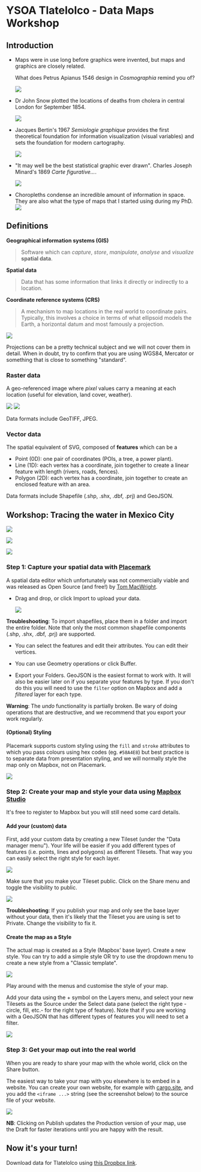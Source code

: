 # YSOA Tlatelolco - Data Maps Workshop

## Introduction

- Maps were in use long before graphics were invented, but maps and graphics are closely related.

  What does Petrus Apianus 1546 design in _Cosmographia_ remind you of?

  ![](public/cosmographia.png)

- Dr John Snow plotted the locations of deaths from cholera in central London for September 1854.

  ![](public/john-snow.png)

- Jacques Bertin's 1967 _Semiologie graphique_ provides the first theoretical foundation for information visualization (visual variables) and sets the foundation for modern cartography.

  ![](public/semiology.png)

- "It may well be the best statistical graphic ever drawn". Charles Joseph Minard's 1869 _Carte figurative..._.

  ![](https://upload.wikimedia.org/wikipedia/commons/2/29/Minard.png)

- Choropleths condense an incredible amount of information in space. They are also what the type of maps that I started using during my PhD.
  ![](public/choropleth.png)

## Definitions

**Geographical information systems (GIS)**

> Software which can _capture_, _store_, _manipulate_, _analyse_ and _visualize_ **spatial data**.

**Spatial data**

> Data that has some information that links it directly or indirectly to a location.

**Coordinate reference systems (CRS)**

> A mechanism to map locations in the real world to coordinate pairs. Typically, this involves a choice in terms of what ellipsoid models the Earth, a horizontal datum and most famously a projection.

![](public/projections.png)

Projections can be a pretty technical subject and we will not cover them in detail. When in doubt, try to confirm that you are using WGS84, Mercator or something that is close to something "standard".

### Raster data

A geo-referenced image where _pixel_ values carry a meaning at each location (useful for elevation, land cover, weather).

![](public/raster-data.png) ![](public/raster-lines.png)

Data formats include GeoTIFF, JPEG.

### Vector data

The spatial equivalent of SVG, composed of **features** which can be a

- Point (0D): one pair of coordinates (POIs, a tree, a power plant).
- Line (1D): each vertex has a coordinate, join together to create a linear feature with length (rivers, roads, fences).
- Polygon (2D): each vertex has a coordinate, join together to create an enclosed feature with an area.

Data formats include Shapefile (.shp, .shx, .dbf, .prj) and GeoJSON.

## Workshop: Tracing the water in Mexico City

![](public/mendoza-codex.png)

![](public/city-comparison.png)

![](public/covarrubias.png)

### Step 1: Capture your spatial data with [Placemark](https://play.placemark.io/)

A spatial data editor which unfortunately was not commercially viable and was released as Open Source (and free!) by [Tom MacWright](https://macwright.com/).

- Drag and drop, or click Import to upload your data.

  ![](public/placemark-import.png)

**Troubleshooting**: To import shapefiles, place them in a folder and import the entire folder. Note that only the most common shapefile components (.shp, .shx, .dbf, .prj) are supported.

- You can select the features and edit their attributes. You can edit their vertices.

- You can use Geometry operations or click Buffer.

- Export your Folders. GeoJSON is the easiest format to work with. It will also be easier later on if you separate your features by type. If you don't do this you will need to use the `filter` option on Mapbox and add a _filtered_ layer for each type.

**Warning**: The _undo_ functionality is partially broken. Be wary of doing operations that are destructive, and we recommend that you export your work regularly.

#### (Optional) Styling

Placemark supports custom styling using the `fill` and `stroke` attributes to which you pass colours using hex codes (eg. `#58A4E8`) but best practice is to separate data from presentation styling, and we will normally style the map only on Mapbox, not on Placemark.

![](public/placemark-hex.png)

### Step 2: Create your map and style your data using [Mapbox Studio](https://www.mapbox.com/)

It's free to register to Mapbox but you will still need some card details.

#### Add your (custom) data

First, add your custom data by creating a new Tileset (under the "Data manager menu"). Your life will be easier if you add different types of features (i.e. points, lines and polygons) as different Tilesets. That way you can easily select the right style for each layer.

![](public/mapbox-new-tileset.png)

Make sure that you make your Tileset public. Click on the Share menu and toggle the visibility to public.

![](public/mapbox-share-tileset.png)

**Troubleshooting**: If you publish your map and only see the base layer without your data, then it's likely that the Tileset you are using is set to Private. Change the visibility to fix it.

#### Create the map as a Style

The actual map is created as a Style (Mapbox' base layer). Create a new style. You can try to add a simple style OR try to use the dropdown menu to create a new style from a "Classic template".

![](public/mapbox-new-style.png)

Play around with the menus and customise the style of your map.

Add your data using the + symbol on the Layers menu, and select your new Tilesets as the Source under the Select data pane (select the right type -circle, fill, etc.- for the right type of feature). Note that if you are working with a GeoJSON that has different types of features you will need to set a filter.

![](public/mapbox-add-layer.png)

### Step 3: Get your map out into the real world

When you are ready to share your map with the whole world, click on the Share button.

The easiest way to take your map with you elsewhere is to embed in a website. You can create your own website, for example with [cargo.site](cargo.site), and you add the `<iframe ...>` string (see the screenshot below) to the source file of your website.

![](public/mapbox-publish.png)

**NB**: Clicking on Publish updates the Production version of your map, use the Draft for faster iterations until you are happy with the result.

## Now it's your turn!

Download data for Tlatelolco using [this Dropbox link](https://www.dropbox.com/scl/fi/gx0o30a5mv62ieew6qxm1/ysoa_tlatelolco_datasets.zip?rlkey=n9nsg64rt20faqa7soc6jppwh&st=bndf29ms&dl=0).
